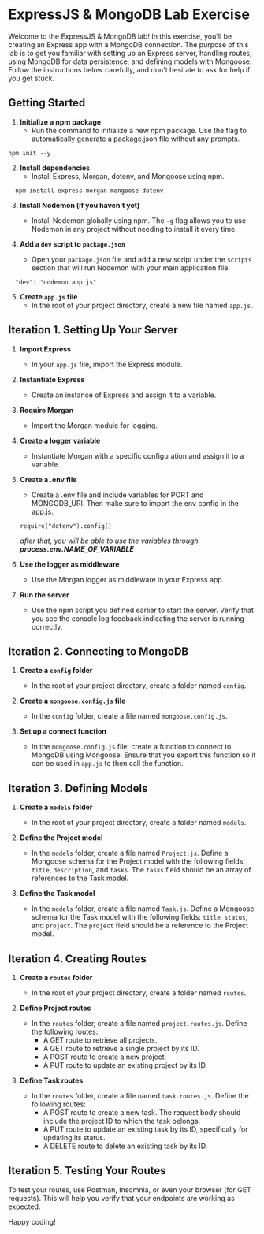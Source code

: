 # ExpressJS & MongoDB Lab Exercise

Welcome to the ExpressJS & MongoDB lab! In this exercise, you'll be creating an Express app with a MongoDB connection. The purpose of this lab is to get you familiar with setting up an Express server, handling routes, using MongoDB for data persistence, and defining models with Mongoose. Follow the instructions below carefully, and don't hesitate to ask for help if you get stuck.

## Getting Started

1. **Initialize a npm package**
   - Run the command to initialize a new npm package. Use the flag to automatically generate a package.json file without any prompts.

```
npm init --y
```

2. **Install dependencies**
   - Install Express, Morgan, dotenv, and Mongoose using npm.

```
  npm install express morgan mongoose dotenv
```

3. **Install Nodemon (if you haven't yet)**

   - Install Nodemon globally using npm. The `-g` flag allows you to use Nodemon in any project without needing to install it every time.

4. **Add a `dev` script to `package.json`**
   - Open your `package.json` file and add a new script under the `scripts` section that will run Nodemon with your main application file.

```
  "dev": "nodemon app.js"
```

5. **Create `app.js` file**
   - In the root of your project directory, create a new file named `app.js`.

## Iteration 1. Setting Up Your Server

1. **Import Express**

   - In your `app.js` file, import the Express module.

2. **Instantiate Express**

   - Create an instance of Express and assign it to a variable.

3. **Require Morgan**

   - Import the Morgan module for logging.

4. **Create a logger variable**

   - Instantiate Morgan with a specific configuration and assign it to a variable.

5. **Create a .env file**

   - Create a .env file and include variables for PORT and MONGODB_URI. Then make sure to import the env config in the app.js.

   ```
   require("dotenv").config()
   ```

   _after that, you will be able to use the variables through ***process.env.NAME_OF_VARIABLE***_

6. **Use the logger as middleware**

   - Use the Morgan logger as middleware in your Express app.

7. **Run the server**
   - Use the npm script you defined earlier to start the server. Verify that you see the console log feedback indicating the server is running correctly.

## Iteration 2. Connecting to MongoDB

1. **Create a `config` folder**

   - In the root of your project directory, create a folder named `config`.

2. **Create a `mongoose.config.js` file**

   - In the `config` folder, create a file named `mongoose.config.js`.

3. **Set up a connect function**
   - In the `mongoose.config.js` file, create a function to connect to MongoDB using Mongoose. Ensure that you export this function so it can be used in `app.js` to then call the function.

## Iteration 3. Defining Models

1. **Create a `models` folder**

   - In the root of your project directory, create a folder named `models`.

2. **Define the Project model**

   - In the `models` folder, create a file named `Project.js`. Define a Mongoose schema for the Project model with the following fields: `title`, `description`, and `tasks`. The `tasks` field should be an array of references to the Task model.

3. **Define the Task model**
   - In the `models` folder, create a file named `Task.js`. Define a Mongoose schema for the Task model with the following fields: `title`, `status`, and `project`. The `project` field should be a reference to the Project model.

## Iteration 4. Creating Routes

1. **Create a `routes` folder**

   - In the root of your project directory, create a folder named `routes`.

2. **Define Project routes**

   - In the `routes` folder, create a file named `project.routes.js`. Define the following routes:
     - A GET route to retrieve all projects.
     - A GET route to retrieve a single project by its ID.
     - A POST route to create a new project.
     - A PUT route to update an existing project by its ID.

3. **Define Task routes**
   - In the `routes` folder, create a file named `task.routes.js`. Define the following routes:
     - A POST route to create a new task. The request body should include the project ID to which the task belongs.
     - A PUT route to update an existing task by its ID, specifically for updating its status.
     - A DELETE route to delete an existing task by its ID.

## Iteration 5. Testing Your Routes

To test your routes, use Postman, Insomnia, or even your browser (for GET requests). This will help you verify that your endpoints are working as expected.

Happy coding!
